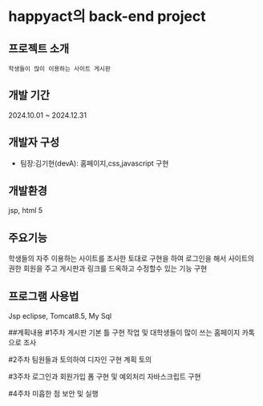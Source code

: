 # happyact의 back-end project
## 프로젝트 소개
	학생들이 많이 이용하는 사이트 게시판
##  개발 기간 
2024.10.01 ~ 2024.12.31

## 개발자 구성
 * 팀장:김기현(devA): 홈페이지,css,javascript 구현

## 개발환경
jsp, html 5

## 주요기능 
학생들의 자주 이용하는 사이트를 조사한 토대로 구현을 하여 로그인을 해서 사이트의 권한 회원을 주고 게시판과 링크를 드옥하고 수정할수 있는 기능 구현

## 프로그램 사용법 
Jsp eclipse, Tomcat8.5, My Sql

##계획내용
#1주차 
게시판 기본 틀 구현 작업 및 대학생들이 많이 쓰는 홈페이지 카톡으로 조사

#2주차 
팀원들과 토의하여 디자인 구현 계획 토의 

#3주차 
로그인과 회원가입 폼 구현 및 예외처리 자바스크립트 구현 

#4주차 
미흡한 점 보안 및 실행 
